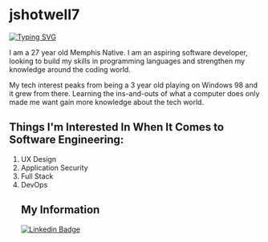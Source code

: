 # jshotwell7
 
[![Typing SVG](https://readme-typing-svg.demolab.com?font=Fira+Code&pause=1000&color=F74C4C&random=false&width=435&lines=My+Name+Is+Jervontae+Shotwell;I+am+27+and+pursuing+a+career+in+Software+Engineering;In+my+spare+time%2C+I+like+to+read+about+new+tech%2C+play+basketball+and+trade+Forex)](https://git.io/typing-svg)

I am a 27 year old Memphis Native. I am an aspiring software developer, looking to build my skills in programming languages and strengthen my knowledge around the coding world.

My tech interest peaks from being a 3 year old playing on Windows 98 and it grew from there. Learning the ins-and-outs of what a computer does only made me want gain more knowledge about the tech world.

## Things I'm Interested In When It Comes to Software Engineering:

<ol>
    <li>UX Design</li>
    <li>Application Security</li>
    <li>Full Stack</li>
    <li>DevOps</li>
     

 ## My Information    
  [![Linkedin Badge](https://img.shields.io/badge/-jshotwell7-blue?style=flat-square&logo=Linkedin&logoColor=white&link=https://www.linkedin.com/in/jshotwell7/)](https://www.linkedin.com/in/jshotwell7/)